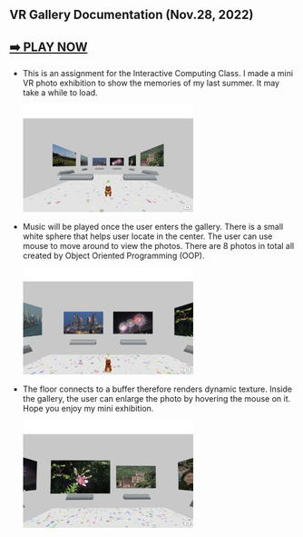 ## VR Gallery Documentation (Nov.28, 2022)

## [➡️ PLAY NOW](https://hainuochen.hosting.nyu.edu/newport/vrGalleryFolder/index.html)

* This is an assignment for the Interactive Computing Class. I made a mini VR photo exhibition to show the memories of my last summer. It may take a while to load.

   <img src="images/doc1.jpg" width="300"/>
 
* Music will be played once the user enters the gallery. There is a small white sphere that helps user locate in the center. The user can use mouse to move around to view the photos. There are 8 photos in total all created by Object Oriented Programming (OOP).

  <img src="images/doc2.jpg" width="300"/>
  
* The floor connects to a buffer therefore renders dynamic texture. Inside the gallery, the user can enlarge the photo by hovering the mouse on it. Hope you enjoy my mini exhibition.

  <img src="images/doc3.jpg" width="300"/>
